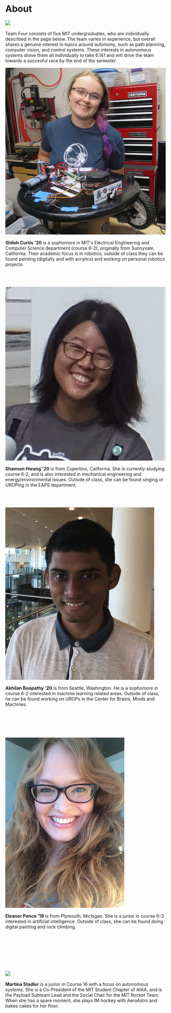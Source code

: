 # About

<span class="image main">![](assets/images/about/team_pic.jpg)</span>

Team Four consists of five MIT undergraduates, who are individually described in the page below. The team varies in experience, but overall shares a genuine interest in topics around autonomy, such as path planning, computer vision, and control systems. These interests in autonomous systems drove them all individually to take 6.141 and will drive the team towards a succesful race by the end of the semester.

<span class="image left about">![](assets/images/about/Shiloh.jpg)</span>

**Shiloh Curtis '20** is a sophomore in MIT's Electrical Engineering and Computer Science department (course 6-2), originally from Sunnyvale, California.  Their academic focus is in robotics; outside of class they can be found painting (digitally and with acrylics) and working on personal robotics projects.  

<br>
<br>

<span class="image right about">![](assets/images/about/Shannon.jpg)</span>

**Shannon Hwang '20** is from Cupertino, California. She is currently studying course 6-2, and is also interested in mechanical engineering and energy/environmental issues. Outside of class, she can be found singing or UROPing in the EAPS department. 

<br>
<br>

<span class="image left about">![](assets/images/about/Akhilan.jpg)</span>

**Akhilan Boopathy '20** is from Seattle, Washington. He is a sophomore in course 6-2 interested in machine learning related areas. Outside of class, he can be found working on UROPs in the Center for Brains, Minds and Machines.

<br>
<br>
<br>
<br>

<span class="image right about">![](assets/images/about/Eleanor.JPG)</span>

**Eleanor Pence '19** is from Plymouth, Michigan. She is a junior in course 6-3 interested in artificial intelligence. Outside of class, she can be found doing digital painting and rock climbing. 

<br>
<br>
<br>
<br>
<br>
<br>

<span class="image left about">![](assets/images/about/Martina.JPG)</span>

**Martina Stadler** is a junior in Course 16 with a focus on autonomous systems. She is a Co-President of the MIT Student Chapter of AIAA, and is the Payload Subteam Lead and the Social Chair for the MIT Rocket Team. When she has a spare moment, she plays IM hockey with AeroAstro and bakes cakes for her floor.

<br>
<br>
<br>


